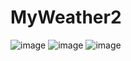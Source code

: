 # MyWeather2
![image](https://user-images.githubusercontent.com/51036990/119917435-3cf69480-bf6f-11eb-866e-4baa3b2fcd24.png)
![image](https://user-images.githubusercontent.com/51036990/119917474-50a1fb00-bf6f-11eb-9175-25e763c4915e.png)
![image](https://user-images.githubusercontent.com/51036990/119917495-5ac3f980-bf6f-11eb-8ea9-7a3ab664b96c.png)

